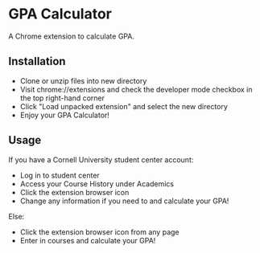 # GPA Calculator
A Chrome extension to calculate GPA.

Installation
-----

- Clone or unzip files into new directory
- Visit chrome://extensions and check the developer mode checkbox in the top right-hand corner
- Click "Load unpacked extension" and select the new directory 
- Enjoy your GPA Calculator!

Usage
-----

If you have a Cornell University student center account:
- Log in to student center
- Access your Course History under Academics
- Click the extension browser icon
- Change any information if you need to and calculate your GPA!


Else:
- Click the extension browser icon from any page 
- Enter in courses and calculate your GPA!

